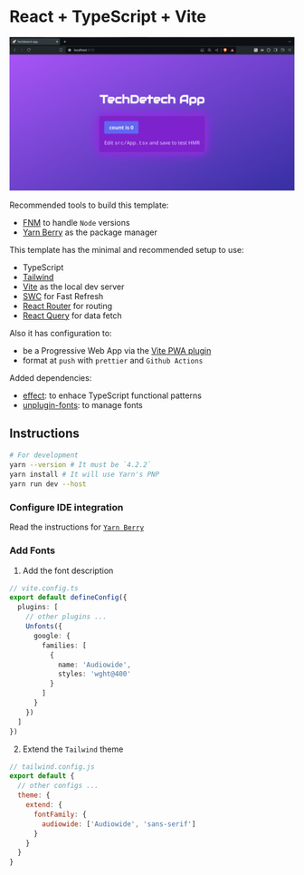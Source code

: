 # React + TypeScript + Vite

![DanEscher98 App Screenshot](public/screenshot.png)

Recommended tools to build this template:

- [FNM](https://github.com/Schniz/fnm) to handle `Node` versions
- [Yarn Berry](https://yarnpkg.com/migration/guide) as the package manager

This template has the minimal and recommended setup to use:

- TypeScript
- [Tailwind](https://tailwindcss.com/docs/installation)
- [Vite](https://vitejs.dev/guide/) as the local dev server
- [SWC](https://swc.rs/) for Fast Refresh
- [React Router](https://reactrouter.com/en/main/start/overview) for routing
- [React Query](https://tanstack.com/query/latest/docs/framework/react/overview) for data fetch

Also it has configuration to:

- be a Progressive Web App via the [Vite PWA plugin](https://vite-pwa-org.netlify.app/guide/)
- format at `push` with `prettier` and `Github Actions`

Added dependencies:

- [effect](https://effect.website/docs/why-effect): to enhace TypeScript functional patterns
- [unplugin-fonts](https://github.com/cssninjaStudio/unplugin-fonts): to manage fonts

## Instructions

```bash
# For development
yarn --version # It must be `4.2.2`
yarn install # It will use Yarn's PNP
yarn run dev --host
```

### Configure IDE integration

Read the instructions for [`Yarn Berry`](https://yarnpkg.com/getting-started/editor-sdks)

### Add Fonts

1. Add the font description

```ts
// vite.config.ts
export default defineConfig({
  plugins: [
    // other plugins ...
    Unfonts({
      google: {
        families: [
          {
            name: 'Audiowide',
            styles: 'wght@400'
          }
        ]
      }
    })
  ]
})
```

2. Extend the `Tailwind` theme

```js
// tailwind.config.js
export default {
  // other configs ...
  theme: {
    extend: {
      fontFamily: {
        audiowide: ['Audiowide', 'sans-serif']
      }
    }
  }
}
```

